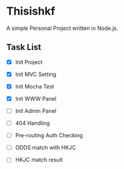 # Thisishkf
A simple Personal Project written in Node.js. 

## Task List
- [x] Init Project
- [x] Init MVC Setting
- [x] Init Mocha Test
- [x] Init WWW Panel 
- [ ] Init Admin Panel
- [ ] 404 Handling
- [ ] Pre-routing Auth Checking




- [ ] ODDS match with HKJC
- [ ] HKJC match result  
